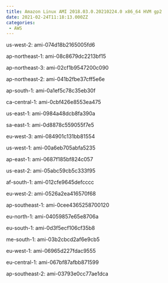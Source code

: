```yaml
---
title: Amazon Linux AMI 2018.03.0.20210224.0 x86_64 HVM gp2
date: 2021-02-24T11:18:13.000ZZ
categories:
 - AWS
---
```


us-west-2: ami-074d18b2165005fd6

ap-northeast-1: ami-08c8679dc2213bf15

ap-northeast-3: ami-02cf1b9547200c090

ap-northeast-2: ami-041b2fbe37cff5e6e

ap-south-1: ami-0a1ef5c78c35eb30f

ca-central-1: ami-0cbf426e8553ea475

us-east-1: ami-0984a48dcb8fa390a

sa-east-1: ami-0d8878c559055f7e5

eu-west-3: ami-084901c131bb81554

us-west-1: ami-00a6eb705abfa5235

ap-east-1: ami-0687f185bf824c057

us-east-2: ami-05abc59cb5c333f95

af-south-1: ami-012cfe9645defcccc

eu-west-2: ami-0526a2ea416570f68

ap-southeast-1: ami-0cee4365258700120

eu-north-1: ami-04059857e65e8706a

eu-south-1: ami-0d3f5ecf106cf35b8

me-south-1: ami-03b2cbcd2af6e9cb5

eu-west-1: ami-06965d227fdac9555

eu-central-1: ami-067bf87afbb871599

ap-southeast-2: ami-03793e0cc77ae1dca

